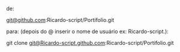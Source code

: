 de:

git@github.com:Ricardo-script/Portifolio.git

para: (depois do @ inserir o nome de usuário ex: Ricardo-script.):

git clone git@Ricardo-script.github.com:Ricardo-script/Portifolio.git
